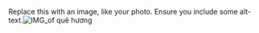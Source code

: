 Replace this with an image, like your photo. Ensure you include some alt-text.![IMG_of quê hương](https://user-images.githubusercontent.com/88185481/127738767-fb1866bf-a03e-4d37-8d4b-b95ddf564deb.JPG)
